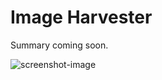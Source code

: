 # Image Harvester

Summary coming soon.

![screenshot-image](https://i.ibb.co/KsFGHxB/Screenshot-image-harvester.png)

